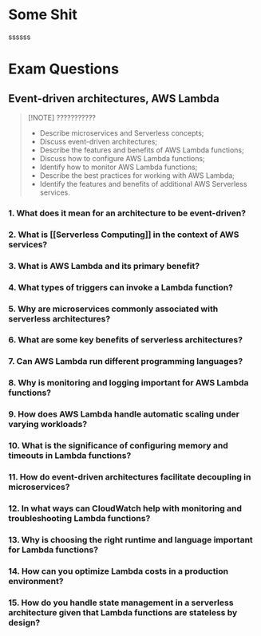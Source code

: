 # Some Shit
ssssss


# Exam Questions
## Event-driven architectures, AWS Lambda

> [!NOTE] ???????????
> - Describe microservices and Serverless concepts; 
> - Discuss event-driven architectures; 
> - Describe the features and benefits of AWS Lambda functions; 
> - Discuss how to configure AWS Lambda functions; 
> - Identify how to monitor AWS Lambda functions;
> - Describe the best practices for working with AWS Lambda;
> - Identify the features and benefits of additional AWS Serverless services.
### 1. What does it mean for an architecture to be event-driven?

### 2. What is [[Serverless Computing]] in the context of AWS services?

### 3. What is AWS Lambda and its primary benefit?

### 4. What types of triggers can invoke a Lambda function?

### 5. Why are microservices commonly associated with serverless architectures?

### 6. What are some key benefits of serverless architectures?

### 7. Can AWS Lambda run different programming languages?

### 8. Why is monitoring and logging important for AWS Lambda functions?

### 9. How does AWS Lambda handle automatic scaling under varying workloads?

### 10. What is the significance of configuring memory and timeouts in Lambda functions?

### 11. How do event-driven architectures facilitate decoupling in microservices?

### 12. In what ways can CloudWatch help with monitoring and troubleshooting Lambda functions?

### 13. Why is choosing the right runtime and language important for Lambda functions?

### 14. How can you optimize Lambda costs in a production environment?

### 15. How do you handle state management in a serverless architecture given that Lambda functions are stateless by design?
